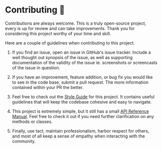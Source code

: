 # Contributing 💁

Contributions are always welcome. This is a truly open-source project, every is up for review and can take improvements. Thank you for considering this project worthy of your time and skill.

Here are a couple of guidelines when contributing to this project.

1. If you find an issue, open an issue in GitHub's issue tracker. Include a well thought out synopsis of the issue, as well as supporting documentation of the validity of the issue ie. screenshots or screencasts of the issue in question.

2. If you have an improvement, feature addition, or bug fix you would like to see in the code base, submit a pull request. The more information contained within your PR the better.

3. Feel free to check out the [Style Guide](https://github.com/josola/hangman/blob/main/docs/STYLE_GUIDE.md) for this project. It contains useful guidelines that will keep the codebase cohesive and easy to navigate.

4. This project is extremely simple, but it still has a small [API Reference Manual](https://github.com/josola/hangman/blob/main/docs/api/reference.md). Feel free to check it out if you need further clarification on any methods or classes.

5. Finally, use tact, maintain professionalism, harbor respect for others, and most of all keep a sense of empathy when interacting with the community.